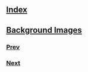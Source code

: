 ## [Index](https://github.com/IIKUYY/CSS/main/README.md)
## [Background Images](https://github.com/IIKUYY/CSS/blob/main/Chapter08/Ch8.md)

### [Prev](https://github.com/IIKUYY/CSS/blob/main/Chapter07/README.md)
### [Next](https://github.com/IIKUYY/CSS/blob/main/Chapter09/README.md)